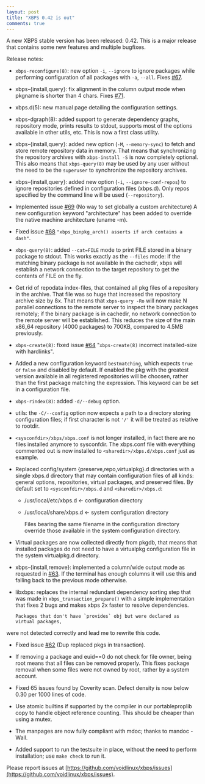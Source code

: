 ```yaml
---
layout: post
title: "XBPS 0.42 is out"
comments: true
---
```


A new XBPS stable version has been released: 0.42. This is a major release
that contains some new features and multiple bugfixes.

Release notes:

- `xbps-reconfigure(8)`: new option `-i`, `--ignore` to ignore packages
while performing configuration of all packages with `-a`, `--all`.
Fixes [#67](https://github.com/voidlinux/xbps/issues/67).

- xbps-{install,query}: fix alignment in the column output mode
when pkgname is shorter than 4 chars. Fixes [#71](https://github.com/voidlinux/xbps/issues/71).

- xbps.d(5): new manual page detailing the configuration settings.

- xbps-dgraph(8): added support to generate dependency graphs, repository
mode, prints results to stdout, supports most of the options available
in other utils, etc. This is now a first class utility.

- xbps-{install,query}: added new option (`-M`, `--memory-sync`) to fetch and
store remote repository data in memory. That means that synchronizing
the repository archives with `xbps-install -S` is now completely optional.
This also means that `xbps-query(8)` may be used by any user without the
need to be the `superuser` to synchronize the repository archives.

- xbps-{install,query}: added new option (`-i`, `--ignore-conf-repos`) to ignore
repositories defined in configuration files (xbps.d). Only repos specified
by the command line will be used (`--repository`).

- Implemented issue [#69](https://github.com/voidlinux/xbps/issues/69) (No way to set globally a custom architecture)
A new configuration keyword "architecture" has been added to override
the native machine architecture (uname -m).

- Fixed issue [#68](https://github.com/voidlinux/xbps/issues/68)
`"xbps_binpkg_arch() asserts if arch contains a dash"`.

- `xbps-query(8)`: added `--cat=FILE` mode to print FILE stored in a binary package
to stdout. This works exactly as the `--files` mode: if the matching binary package
is not available in the cachedir, xbps will establish a network connection
to the target repository to get the contents of FILE on the fly.

- Get rid of repodata index-files, that contained all pkg files of a repository
in the archive. That file was so huge that increased the repository archive
size by 8x. That means that `xbps-query -Ro` will now make N parallel connections
to the remote server to inspect the binary packages remotely; if the binary
package is in cachedir, no network connection to the remote server will be
established. This reduces the size of the main x86\_64 repository (4000 packages)
to 700KB, compared to 4.5MB previously.

- `xbps-create(8)`: fixed issue [#64](https://github.com/voidlinux/xbps/issues/64)
 "`xbps-create(8)` incorrect installed-size with hardlinks".

- Added a new configuration keyword `bestmatching`, which expects `true` or `false`
and disabled by default. If enabled the pkg with the greatest version available
in all registered repositories will be choosen, rather than the first package
matching the expression. This keyword can be set in a configuration file.

- `xbps-rindex(8)`: added `-d/--debug` option.

- utils: the `-C/--config` option now expects a path to a directory storing
configuration files; if first character is not `'/'` it will be treated as
 relative to rootdir.

- `<sysconfdir>/xbps/xbps.conf` is not longer installed, in fact there are no files
installed anymore to sysconfdir. The xbps.conf file with everything commented out
is now installed to `<sharedir>/xbps.d/xbps.conf` just as example.

- Replaced config/system {preserve,repo,virtualpkg}.d directories with a single
xbps.d directory that may contain configuration files of all kinds:
general options, repositories, virtual packages, and preserved files.
By default set to `<sysconfdir>/xbps.d` and `<sharedir>/xbps.d`:

    - /usr/local/etc/xbps.d         <- configuration directory
    - /usr/local/share/xbps.d       <- system configuration directory

      Files bearing the same filename in the configuration directory override
those available in the system configuration directory.

- Virtual packages are now collected directly from pkgdb, that means
that installed packages do not need to have a virtualpkg configuration
file in the system virtualpkg.d directory.

- xbps-{install,remove}: implemented a column/wide output mode
as requested in [#63](https://github.com/voidlinux/xbps/issues/63).
If the terminal has enough columns it will use this and falling back
to the previous mode otherwise.

- libxbps: replaces the internal redundant dependency sorting step
that was made in `xbps_transaction_prepare()` with a simple implementation
that fixes 2 bugs and makes xbps 2x faster to resolve dependencies.

      Packages that don't have `provides` obj but were declared as virtual packages,
were not detected correctly and lead me to rewrite this code.

- Fixed issue [#62](https://github.com/voidlinux/xbps/issues/62) (Dup replaced pkgs in transaction).

- If removing a package and euid==0 do not check for file owner, being root
means that all files can be removed properly. This fixes package removal
when some files were not owned by root, rather by a system account.

- Fixed 65 issues found by Coverity scan. Defect density is now below 0.30
per 1000 lines of code.

- Use atomic builtins if supported by the compiler in our portableproplib copy
to handle object reference counting. This should be cheaper than using a mutex.

- The manpages are now fully compliant with mdoc; thanks to mandoc -Wall.

- Added support to run the testsuite in place, without the need to perform
installation; use `make check` to run it.

Please report issues at
[https://github.com/voidlinux/xbps/issues](https://github.com/voidlinux/xbps/issues).
